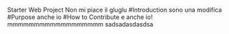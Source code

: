 Starter Web Project
Non mi piace il gluglu
#Introduction
sono una modifica
#Purpose
anche io
#How to Contribute
e anche io!
mmmmmmmmmmmmmmmmmm
sadsadasdasdsa
